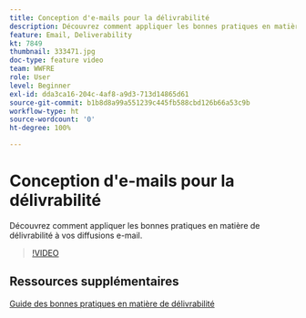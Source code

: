 ```yaml
---
title: Conception d'e-mails pour la délivrabilité
description: Découvrez comment appliquer les bonnes pratiques en matière de délivrabilité à vos diffusions e-mail.
feature: Email, Deliverability
kt: 7849
thumbnail: 333471.jpg
doc-type: feature video
team: WWFRE
role: User
level: Beginner
exl-id: dda3ca16-204c-4af8-a9d3-713d14865d61
source-git-commit: b1b8d8a99a551239c445fb588cbd126b66a53c9b
workflow-type: ht
source-wordcount: '0'
ht-degree: 100%

---
```


# Conception d&#39;e-mails pour la délivrabilité

Découvrez comment appliquer les bonnes pratiques en matière de délivrabilité à vos diffusions e-mail.

>[!VIDEO](https://video.tv.adobe.com/v/333471?quality=12&learn=on)

## Ressources supplémentaires

[Guide des bonnes pratiques en matière de délivrabilité](https://experienceleague.adobe.com/docs/deliverability-learn/deliverability-best-practice-guide/introduction.html?lang=fr)

